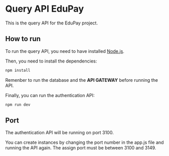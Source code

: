 # Query API EduPay

This is the query API for the EduPay project.

## How to run

To run the query API, you need to have installed [Node.js](https://nodejs.org/en/).

Then, you need to install the dependencies:

```bash
npm install
```

Remenber to run the database and the **API GATEWAY** before running the API.

Finally, you can run the authentication API:

```bash
npm run dev
```

## Port

The authentication API will be running on port 3100.

You can create instances by changing the port number in the app.js file and running the API again. The assign port must be between 3100 and 3149.
